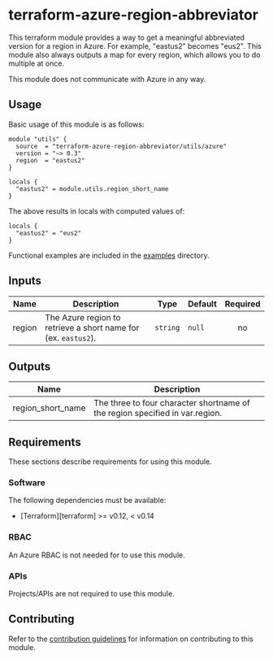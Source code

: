 # terraform-azure-region-abbreviator
This terraform module provides a way to get a meaningful abbreviated version for a region in Azure.
For example, "eastus2" becomes "eus2". This module also always outputs a map for every region, which allows you to do multiple at once.

This module does not communicate with Azure in any way.

## Usage

Basic usage of this module is as follows:

```hcl
module "utils" {
  source  = "terraform-azure-region-abbreviator/utils/azure"
  version = "~> 0.3"
  region  = "eastus2"
}

locals {
  "eastus2" = module.utils.region_short_name
}
```

The above results in locals with computed values of:

```
locals {
  "eastus2" = "eus2"
}
```

Functional examples are included in the
[examples](./examples/) directory.

<!-- BEGINNING OF PRE-COMMIT-TERRAFORM DOCS HOOK -->
## Inputs

| Name | Description | Type | Default | Required |
|------|-------------|------|---------|:--------:|
| region | The Azure region to retrieve a short name for (ex. `eastus2`). | `string` | `null` | no |

## Outputs

| Name | Description |
|------|-------------|
| region\_short\_name | The three to four character shortname of the region specified in var.region. |

<!-- END OF PRE-COMMIT-TERRAFORM DOCS HOOK -->

## Requirements

These sections describe requirements for using this module.

### Software

The following dependencies must be available:

- [Terraform][terraform] >= v0.12, < v0.14

### RBAC

An Azure RBAC is not needed for to use this module.

### APIs

Projects/APIs are not required to use this module.

## Contributing

Refer to the [contribution guidelines](./CONTRIBUTING.md) for
information on contributing to this module.
